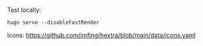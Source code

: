 Test locally:

```
hugo serve --disableFastRender
```


Icons: https://github.com/imfing/hextra/blob/main/data/icons.yaml